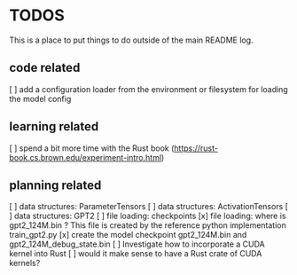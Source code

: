 # TODOS

This is a place to put things to do outside of the main README log.

## code related

[ ] add a configuration loader from the environment or filesystem for loading the model config

## learning related

[ ] spend a bit more time with the Rust book (https://rust-book.cs.brown.edu/experiment-intro.html) 

## planning related

[ ] data structures: ParameterTensors
[ ] data structures: ActivationTensors
[ ] data structures: GPT2
[ ] file loading: checkpoints
[x] file loading: where is gpt2_124M.bin ?
    This file is created by the reference python implementation train_gpt2.py
[x] create the model checkpoint gpt2_124M.bin and gpt2_124M_debug_state.bin
[ ] Investigate how to incorporate a CUDA kernel into Rust
[ ] would it make sense to have a Rust crate of CUDA kernels?
